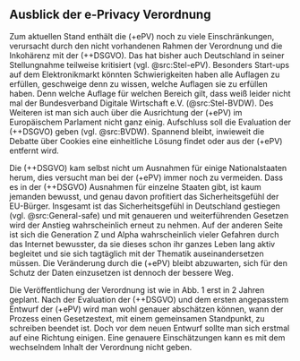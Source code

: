 ## Ausblick der e-Privacy Verordnung

Zum aktuellen Stand enthält die (+ePV) noch zu viele Einschränkungen, verursacht durch den nicht vorhandenen Rahmen der Verordnung und die Inkohärenz mit der (++DSGVO). Das hat bisher auch Deutschland in seiner Stellungnahme teilweise kritisiert (vgl. @src:Stel-ePV). Besonders Start-ups auf dem Elektronikmarkt könnten Schwierigkeiten haben alle Auflagen zu erfüllen, geschweige denn zu wissen, welche Auflagen sie zu erfüllen haben. Denn welche Auflage für welchen Bereich gilt, dass weiß leider nicht mal der Bundesverband Digitale Wirtschaft e.V. (@src:Stel-BVDW). Des Weiteren ist man sich auch über die Ausrichtung der (+ePV) im Europäischem Parlament nicht ganz einig. Aufschluss soll die Evaluation der (++DSGVO) geben (vgl. @src:BVDW). Spannend bleibt, inwieweit die Debatte über Cookies eine einheitliche Lösung findet oder aus der (+ePV) entfernt wird.

Die (++DSGVO) kam selbst nicht um Ausnahmen für einige Nationalstaaten herum, dies versucht man bei der (+ePV) immer noch zu vermeiden. Dass es in der (++DSGVO) Ausnahmen für einzelne Staaten gibt, ist kaum jemanden bewusst, und genau davon profitiert das Sicherheitsgefühl der EU-Bürger. Insgesamt ist das Sicherheitsgefühl in Deutschland gestiegen (vgl. @src:General-safe) und mit genaueren und weiterführenden Gesetzen wird der Anstieg wahrscheinlich erneut zu nehmen. Auf der anderen Seite ist sich die Generation Z und Alpha wahrscheinlich vieler Gefahren durch das Internet bewusster, da sie dieses schon ihr ganzes Leben lang aktiv begleitet und sie sich tagtäglich mit der Thematik auseinandersetzen müssen. Die Veränderung durch die (+ePV) bleibt abzuwarten, sich für den Schutz der Daten einzusetzen ist dennoch der bessere Weg.

Die Veröffentlichung der Verordnung ist wie in Abb. 1 erst in 2 Jahren geplant. Nach der Evaluation der (++DSGVO) und dem ersten angepasstem Entwurf der (+ePV) wird man wohl genauer abschätzen können, wann der Prozess einen Gesetzestext, mit einem gemeinsamen Standpunkt, zu schreiben beendet ist. Doch vor dem neuen Entwurf sollte man sich erstmal auf eine Richtung einigen. Eine genauere Einschätzungen kann es mit dem wechselndem Inhalt der Verordnung nicht geben.

